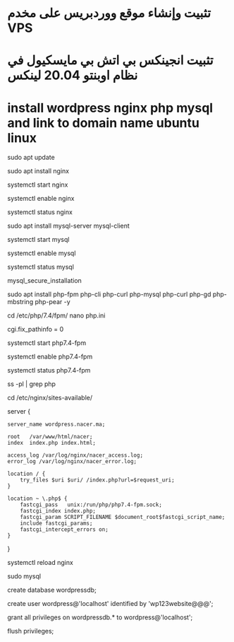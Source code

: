# تثبيت وإنشاء موقع ووردبريس على مخدم VPS
# تثبيت انجينكس بي اتش بي مايسكيول في نظام اوبنتو 20.04 لينكس
# install wordpress nginx php mysql and link to domain name ubuntu linux

sudo apt update

sudo apt install nginx

systemctl start nginx

systemctl enable nginx

systemctl status nginx

sudo apt install mysql-server mysql-client

systemctl start mysql

systemctl enable mysql

systemctl status mysql

mysql_secure_installation

sudo apt install php-fpm php-cli php-curl php-mysql php-curl php-gd php-mbstring php-pear -y

cd /etc/php/7.4/fpm/
nano php.ini

cgi.fix_pathinfo = 0

systemctl start php7.4-fpm

systemctl enable php7.4-fpm

systemctl status php7.4-fpm

ss -pl | grep php

cd /etc/nginx/sites-available/


server {

    server_name wordpress.nacer.ma;

    root   /var/www/html/nacer;
    index  index.php index.html;

    access_log /var/log/nginx/nacer_access.log;
    error_log /var/log/nginx/nacer_error.log;

    location / {
        try_files $uri $uri/ /index.php?url=$request_uri;
    }

    location ~ \.php$ {
        fastcgi_pass   unix:/run/php/php7.4-fpm.sock;
        fastcgi_index index.php;
        fastcgi_param SCRIPT_FILENAME $document_root$fastcgi_script_name;
        include fastcgi_params;
        fastcgi_intercept_errors on;
    }
}



systemctl reload nginx

sudo mysql

create database wordpressdb;

create user wordpress@'localhost' identified by 'wp123website@@@';

grant all privileges on wordpressdb.* to wordpress@'localhost';

flush privileges;

